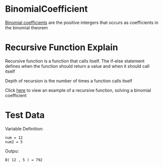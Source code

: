 # BinomialCoefficient
[Binomial coefficients](https://en.wikipedia.org/wiki/Binomial_coefficient) are the positive intergers that occurs as coefficients in the binomial theorem

Recursive Function Explain 
=
Recursive function is a function that calls itself.
The if-else statement defines when the function should return a value and when it should call itself

Depth of recursion is the number of times a function calls itself


Click [here](https://github.com/Fran0616/BinomialCoefficient/blob/main/binomial.py) to view an example of a recursive function, solving a binomial coefficient

Test Data
= 
Variable Definition:
```
num = 12
num2 = 5

```

Outpu:
```
B( 12 , 5 ) = 792
```
